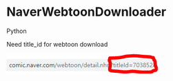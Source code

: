 # NaverWebtoonDownloader
Python

Need title_id for webtoon download

![title_id](https://github.com/samsoon984/NaverWebtoonDownloader/blob/main/img.PNG?raw=true)
